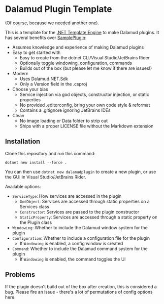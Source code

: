 # Dalamud Plugin Template

(Of course, because we needed another one).

This is a template for the [.NET Template Engine](https://github.com/dotnet/templating) to make Dalamud plugins. It has several benefits over [SamplePlugin](https://github.com/goatcorp/SamplePlugin):

- Assumes knowledge and experience of making Dalamud plugins
- Easy to get started with
  - Easy to create from the dotnet CLI/Visual Studio/JetBrains Rider
  - Optionally toggle windowing, configuration, commands
  - Builds out of the box (but please let me know if there are issues!)
- Modern
  - Uses Dalamud.NET.Sdk
  - Only a Version field in the .csproj
- Choose your bias
  - Service injection via god objects, constructor injection, or static properties
  - No provided .editorconfig, bring your own code style & reformat
  - Contains a .gitignore ignoring JetBrains IDEs
- Clean
  - No image loading or Data folder to strip out
  - Ships with a proper LICENSE file without the Markdown extension

## Installation

Clone this repository and run this command:

```shell
dotnet new install --force .
```

You can then use `dotnet new dalamudplugin` to create a new plugin, or use the GUI in Visual Studio/JetBrains Rider.

Available options:

- `ServiceType`: How services are accessed in the plugin
  - `GodObject`: Services are accessed through static properties on a Services class
  - `Constructor`: Services are passed to the plugin constructor
  - `StaticProperty`: Services are accessed through a static property on the Plugin class
- `Windowing`: Whether to include the Dalamud window system for the plugin
- `Configuration`: Whether to include a configuration file for the plugin
  - If `Windowing` is enabled, a config window is created
- `Command`: Whether to include the Dalamud command system for the plugin
  - If `Windowing` is enabled, the command toggles the UI

## Problems

If the plugin doesn't build out of the box after creation, this is considered a bug. Please fire an issue - there's a lot of permutations of config options here.
